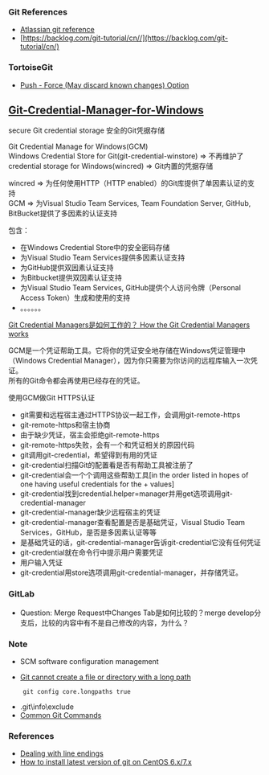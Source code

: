 ### Git References
+ [Atlassian git reference](https://www.atlassian.com/git)
+ [https://backlog.com/git-tutorial/cn//](https://backlog.com/git-tutorial/cn/)


### TortoiseGit
+ [Push - Force (May discard known changes) Option](https://tortoisegit.org/docs/tortoisegit/tgit-dug-push.html)

## [Git-Credential-Manager-for-Windows](https://github.com/Microsoft/Git-Credential-Manager-for-Windows)  

secure Git credential storage 安全的Git凭据存储  

Git Credential Manage for Windows(GCM)  
Windows Credential Store for Git(git-credential-winstore) => 不再维护了  
credential storage for Windows(wincred) => Git内置的凭据存储  

wincred => 为任何使用HTTP（HTTP enabled）的Git库提供了单因素认证的支持  
GCM => 为Visual Studio Team Services, Team Foundation Server, GitHub, BitBucket提供了多因素的认证支持  

包含：  
+ 在Windows Credential Store中的安全密码存储
+ 为Visual Studio Team Services提供多因素认证支持  
+ 为GitHub提供双因素认证支持  
+ 为Bitbucket提供双因素认证支持  
+ 为Visual Studio Team Services, GitHub提供个人访问令牌（Personal Access Token）生成和使用的支持  
+ 。。。。。。

[Git Credential Managers是如何工作的？ How the Git Credential Managers works](https://github.com/Microsoft/Git-Credential-Manager-for-Windows/wiki/How-the-Git-Credential-Managers-works)  

GCM是一个凭证帮助工具。它将你的凭证安全地存储在Windows凭证管理中（Windows Credential Manager），因为你只需要为你访问的远程库输入一次凭证。  
所有的Git命令都会再使用已经存在的凭证。

使用GCM做Git HTTPS认证  

+ git需要和远程宿主通过HTTPS协议一起工作，会调用git-remote-https  
+ git-remote-https和宿主协商  
+ 由于缺少凭证，宿主会拒绝git-remote-https  
+ git-remote-https失败，会有一个和凭证相关的原因代码  
+ git调用git-credential，希望得到有用的凭证  
+ git-credential扫描Git的配置看是否有帮助工具被注册了  
+ git-credential会一个个调用这些帮助工具[in the order listed in hopes of one having useful credentials for the + values]  
+ git-credential找到credential.helper=manager并用get选项调用git-credential-manager  
+ git-credential-manager缺少远程宿主的凭证  
+ git-credential-manager查看配置是否是基础凭证，Visual Studio Team Services，GitHub，是否是多因素认证等等  
+ 是基础凭证的话，git-credential-manager告诉git-credential它没有任何凭证  
+ git-credential就在命令行中提示用户需要凭证  
+ 用户输入凭证
+ git-credential用store选项调用git-credential-manager，并存储凭证。

### GitLab
+ Question: Merge Request中Changes Tab是如何比较的？merge develop分支后，比较的内容中有不是自己修改的内容，为什么？

### Note
+ SCM software configuration management

+ [Git cannot create a file or directory with a long path](https://github.com/git-for-windows/git/wiki/Git-cannot-create-a-file-or-directory-with-a-long-path)
```
    git config core.longpaths true
```

+ \.git\info\exclude
+ [Common Git Commands](http://guides.beanstalkapp.com/version-control/common-git-commands.html)

### References
+ [Dealing with line endings](https://help.github.com/articles/dealing-with-line-endings/)
+ [How to install latest version of git on CentOS 6.x/7.x](https://stackoverflow.com/a/27674776/4983501)
